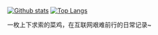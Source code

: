 [![Github stats](https://github-readme-stats.vercel.app/api?username=yanfengneng&show_icons=true&include_all_commits=true)](https://github.com/yanfengneng/github-readme-stats)
[![Top Langs](https://github-readme-stats.vercel.app/api/top-langs/?username=yanfengneng&layout=compact)](https://github.com/yanfengneng/github-readme-stats)



一枚上下求索的菜鸡，在互联网艰难前行的日常记录~
